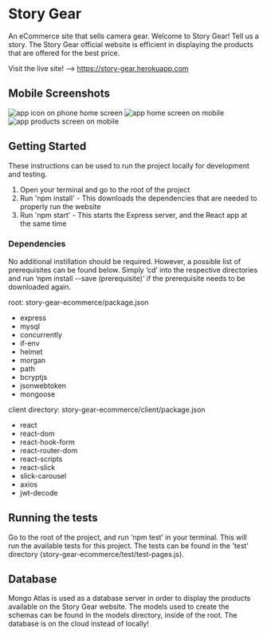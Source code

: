 # Story Gear
An eCommerce site that sells camera gear. Welcome to Story Gear! Tell us a story. The Story Gear official website is efficient in displaying the products that are offered for the best price.

Visit the live site! --> https://story-gear.herokuapp.com 

## Mobile Screenshots
![app icon on phone home screen](/mobile-screenshots/app-home.JPG)
![app home screen on mobile](/mobile-screenshots/phone-homescreen.JPG)
![app products screen on mobile](/mobile-screenshots/app-products.JPG)



## Getting Started
These instructions can be used to run the project locally for development and testing. 
1. Open your terminal and go to the root of the project
2. Run 'npm install' - This downloads the dependencies that are needed to properly run the website
3. Run 'npm start' - This starts the Express server, and the React app at the same time

### Dependencies
No additional instillation should be required. 
However, a possible list of prerequisites can be found below. Simply ‘cd’ into the respective directories and run ‘npm install --save (prerequisite)’ if the prerequisite needs to be downloaded again.

root: story-gear-ecommerce/package.json
- express
- mysql
- concurrently 
- if-env
- helmet 
- morgan
- path
- bcryptjs
- jsonwebtoken
- mongoose

client directory: story-gear-ecommerce/client/package.json
- react
- react-dom
- react-hook-form
- react-router-dom
- react-scripts
- react-slick
- slick-carousel
- axios
- jwt-decode


## Running the tests
Go to the root of the project, and run ‘npm test’ in your terminal. This will run the available tests for this project. The tests can be found in the 'test' directory (story-gear-ecommerce/test/test-pages.js).

## Database
Mongo Atlas is used as a database server in order to display the products available on the Story Gear website. The models used to create the schemas can be found in the models directory, inside of the root. The database is on the cloud instead of locally! 
